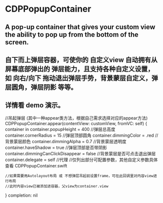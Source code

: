 # CDPPopupContainer
## A pop-up container that gives your custom view the ability to pop up from the bottom of the screen.
## 自下而上弹层容器，可使你的 自定义view 自动拥有从屏幕底部弹出的 弹层能力，且支持各种自定义设置，如 向右/向下 拖动退出弹层手势，背景蒙层自定义，弹层圆角，弹层阴影 等等。
## 详情看 demo 演示。

//吊起弹层 (其中一种appear类方法，根据自己需求选择对应的appear方法)
CDPPopupContainer.appear(contentView: customView, fromVC: self) { container in
    container.popupHeight = 400 //弹层总高度
    container.cornerRadius = 15 //弹层顶部圆角
    container.dimmingColor = .red //背景蒙层颜色
    container.dimmingAlpha = 0.7 //背景蒙层透明度
    container.haveShadow = true //弹层顶部是否带阴影
    container.dimmingCanClickDisappear = false //背景蒙层是否可点击退出弹层
    container.delegate = self //代理
    //仅列出部分可配置参数，其他自定义参数具体查看 CDPPopupContainer.swift
    
    //如果需要用Autolayout布局 或 不想弹层吊起前设置frame，可在此回调里对内容view进行布局
    //此时内容view已被添加进容器，父view为container.view
 } completion: nil
